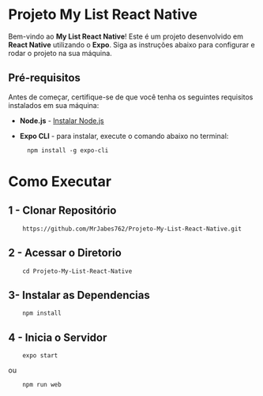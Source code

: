 # Projeto My List React Native

Bem-vindo ao **My List React Native**! Este é um projeto desenvolvido em **React Native** utilizando o **Expo**. Siga as instruções abaixo para configurar e rodar o projeto na sua máquina.

## Pré-requisitos

Antes de começar, certifique-se de que você tenha os seguintes requisitos instalados em sua máquina:

- **Node.js** - [Instalar Node.js](https://nodejs.org/)
- **Expo CLI** - para instalar, execute o comando abaixo no terminal:
  
  ```copiar
    npm install -g expo-cli
    ```

# Como Executar 

## 1 - Clonar Repositório

```copiar
    https://github.com/MrJabes762/Projeto-My-List-React-Native.git
```
## 2 - Acessar o Diretorio 

```copiar
    cd Projeto-My-List-React-Native
```

## 3- Instalar as Dependencias

```copiar
    npm install
```

## 4 - Inicia o Servidor 

```copiar
    expo start
```
ou 

```copiar
    npm run web
```